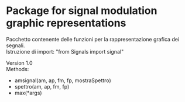 # Package for signal modulation graphic representations

Pacchetto contenente delle funzioni per la rappresentazione grafica dei segnali.<br/>
Istruzione di import: "from Signals import signal"

Version 1.0<br/>
Methods:
<ul>
    <li>amsignal(am, ap, fm, fp, mostraSpettro)</li>
    <li>spettro(am, ap, fm, fp)</li>
    <li>max(*args)</li>
</ul>